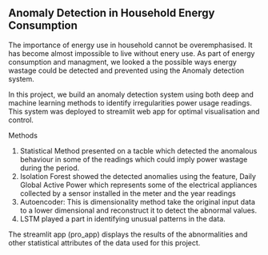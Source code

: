 ## Anomaly Detection in Household Energy Consumption

The importance of energy use in household cannot be overemphasised. It has become almost impossible to live without enery use. As part of energy consumption and managment, we looked a the possible ways energy wastage could be detected and prevented using the Anomaly detection system.

In this project, we build an anomaly detection system using both deep and machine learning methods to identify irregularities power usage readings. This system was deployed to streamlit web app for optimal visualisation and control.

Methods

1. Statistical Method presented on a tacble which detected the anomalous behaviour in some of the readings which could imply power wastage during the period.
2. Isolation Forest showed the detected anomalies using the feature, Daily Global Active Power which represents some of the electrical appliances collected by a sensor installed in the meter and the year readings 
3. Autoencoder: This is dimensionality method take the original input data to a lower dimensional and reconstruct it to detect the abnormal values.
4. LSTM played a part in identifying unusual patterns in the data.

The streamlit app (pro_app) displays the results of the abnormalities and other statistical attributes of the data used for this project.
